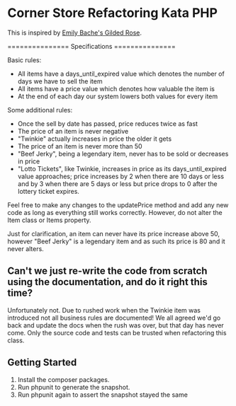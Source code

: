 # Corner Store Refactoring Kata PHP

This is inspired by [Emily Bache's Gilded Rose](https://github.com/emilybache/GildedRose-Refactoring-Kata).

=============== Specifications ===============

Basic rules:
- All items have a days_until_expired value which denotes the number of days we have to sell the item 
- All items have a price value which denotes how valuable the item is 
- At the end of each day our system lowers both values for every item

Some additional rules:
- Once the sell by date has passed, price reduces twice as fast 
- The price of an item is never negative 
- "Twinkie" actually increases in price the older it gets 
- The price of an item is never more than 50 
- "Beef Jerky", being a legendary item, never has to be sold or decreases in price 
- "Lotto Tickets", like Twinkie, increases in price as its days_until_expired value approaches; price increases by 2 when there are 10 days or less and by 3 when there are 5 days or
less but price drops to 0 after the lottery ticket expires.

Feel free to make any changes to the updatePrice method and add any new code as long as everything still works
correctly. However, do not alter the Item class or Items property.

Just for clarification, an item can never have its price increase above 50, however "Beef Jerky" is a legendary item and
as such its price is 80 and it never alters.

## Can't we just re-write the code from scratch using the documentation, and do it right this time?
Unfortunately not. Due to rushed work when the Twinkie item was introduced not all business rules are documented! 
We all agreed we'd go back and update the docs when the rush was over, but that day has never come.
Only the source code and tests can be trusted when refactoring this class.

## Getting Started

1. Install the composer packages.
2. Run phpunit to generate the snapshot.
3. Run phpunit again to assert the snapshot stayed the same
